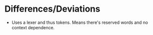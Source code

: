 
# Differences/Deviations

- Uses a lexer and thus tokens. Means there's reserved words and no context dependence.

